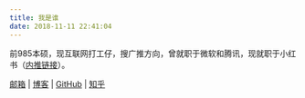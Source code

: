 ```yaml
---
title: 我是谁
date: 2018-11-11 22:41:04
---
```


前985本硕，现互联网打工仔，搜广推方向，曾就职于微软和腾讯，现就职于小红书（[内推链接](../findJob/)）。


[邮箱](tangshusen@pku.edu.cn) | [博客](https://tangshusen.me) | [GitHub](https://github.com/ShusenTang) | [知乎](https://www.zhihu.com/people/tang-shu-sen-77/activities)